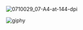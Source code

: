 ![0710029_07-A4-at-144-dpi](https://user-images.githubusercontent.com/48630662/87393821-5e0afc80-c5cc-11ea-8494-cccfe13e5f42.jpg)


![giphy](https://user-images.githubusercontent.com/48630662/107248905-ca61b780-6a58-11eb-995e-1f0b3ef2cf54.gif)
